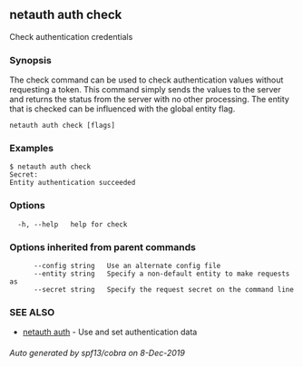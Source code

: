## netauth auth check

Check authentication credentials

### Synopsis


The check command can be used to check authentication values without
requesting a token.  This command simply sends the values to the
server and returns the status from the server with no other
processing.  The entity that is checked can be influenced with the
global entity flag.

```
netauth auth check [flags]
```

### Examples

```
$ netauth auth check
Secret:
Entity authentication succeeded
```

### Options

```
  -h, --help   help for check
```

### Options inherited from parent commands

```
      --config string   Use an alternate config file
      --entity string   Specify a non-default entity to make requests as
      --secret string   Specify the request secret on the command line
```

### SEE ALSO

* [netauth auth](netauth_auth.md)	 - Use and set authentication data

###### Auto generated by spf13/cobra on 8-Dec-2019
